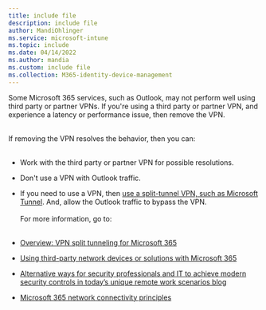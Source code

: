 ```yaml
---
title: include file
description: include file
author: MandiOhlinger
ms.service: microsoft-intune
ms.topic: include
ms.date: 04/14/2022
ms.author: mandia
ms.custom: include file
ms.collection: M365-identity-device-management
---
```


<!-- This include file is used in the VPN settings lists for all platforms in /configuration. -->

Some Microsoft 365 services, such as Outlook, may not perform well using third party or partner VPNs. If you're using a third party or partner VPN, and experience a latency or performance issue, then remove the VPN.<br/><br/>

If removing the VPN resolves the behavior, then you can:<br/><br/>

- Work with the third party or partner VPN for possible resolutions.
- Don't use a VPN with Outlook traffic.
- If you need to use a VPN, then [use a split-tunnel VPN, such as Microsoft Tunnel](../protect/microsoft-tunnel-overview.md). And, allow the Outlook traffic to bypass the VPN.
<br/><br/>
For more information, go to:<br/><br/>

- [Overview: VPN split tunneling for Microsoft 365](/microsoft-365/enterprise/microsoft-365-vpn-split-tunnel)
- [Using third-party network devices or solutions with Microsoft 365](/office365/troubleshoot/miscellaneous/office-365-third-party-network-devices)
- [Alternative ways for security professionals and IT to achieve modern security controls in today’s unique remote work scenarios blog](https://www.microsoft.com/security/blog/2020/03/26/alternative-security-professionals-it-achieve-modern-security-controls-todays-unique-remote-work-scenarios/)
- [Microsoft 365 network connectivity principles](/microsoft-365/enterprise/microsoft-365-network-connectivity-principles)